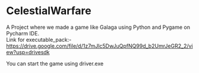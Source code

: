 # CelestialWarfare
A Project where we made a game like Galaga using Python and Pygame on Pycharm IDE.\
Link for executable_pack:- https://drive.google.com/file/d/1z7mJlc5DwJuQpfNQ99d_b2UmrJeGR2_2/view?usp=drivesdk

You can start the game using driver.exe

 
